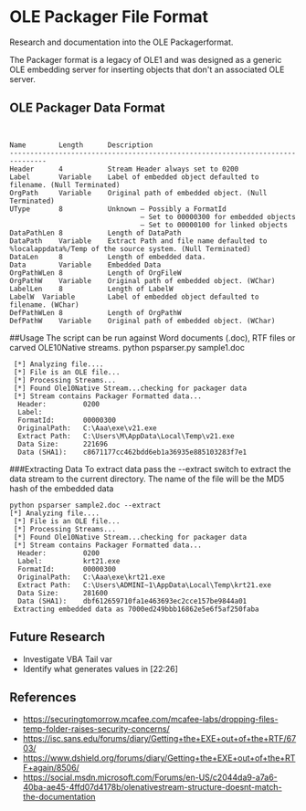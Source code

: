 # OLE Packager File Format
Research and documentation into the OLE Packagerformat.

The Packager format is a  legacy of OLE1 and was designed as a generic OLE embedding server for inserting objects
that don't an associated OLE server.
## OLE Packager Data Format 
```


Name        Length      Description
-------------------------------------------------------------------------------
Header	    4           Stream Header always set to 0200
Label	    Variable	Label of embedded object defaulted to filename. (Null Terminated)
OrgPath	    Variable	Original path of embedded object. (Null Terminated)
UType	    8	        Unknown – Possibly a FormatId
                                – Set to 00000300 for embedded objects
                                – Set to 00000100 for linked objects
DataPathLen	8	        Length of DataPath
DataPath	Variable	Extract Path and file name defaulted to %localappdata%/Temp of the source system. (Null Terminated)
DataLen	    8	        Length of embedded data.
Data	    Variable	Embedded Data
OrgPathWLen	8           Length of OrgFileW
OrgPathW	Variable	Original path of embedded object. (WChar)
LabelLen	8	        Length of LabelW
LabelW	Variable        Label of embedded object defaulted to filename. (WChar)
DefPathWLen	8	        Length of OrgPathW
DefPathW	Variable	Original path of embedded object. (WChar)

```

##Usage
The script can be run against Word documents (.doc), RTF files or carved OLE10Native streams.
python psparser.py sample1.doc

```
 [*] Analyzing file....
 [*] File is an OLE file...
 [*] Processing Streams...
 [*] Found Ole10Native Stream...checking for packager data
 [*] Stream contains Packager Formatted data...
  Header:         0200
  Label:
  FormatId:       00000300
  OriginalPath:   C:\Aaa\exe\v21.exe
  Extract Path:   C:\Users\M\AppData\Local\Temp\v21.exe
  Data Size:      221696
  Data (SHA1):    c8671177cc462bdd6eb1a36935e885103283f7e1
```  

###Extracting Data
To extract data pass the --extract switch to extract the data stream to the current directory.
The name of the file will be the MD5 hash of the embedded data
```
python psparser sample2.doc --extract
[*] Analyzing file....
 [*] File is an OLE file...
 [*] Processing Streams...
 [*] Found Ole10Native Stream...checking for packager data
 [*] Stream contains Packager Formatted data...
  Header:         0200
  Label:          krt21.exe
  FormatId:       00000300
  OriginalPath:   C:\Aaa\exe\krt21.exe
  Extract Path:   C:\Users\ADMINI~1\AppData\Local\Temp\krt21.exe
  Data Size:      281600
  Data (SHA1):    dbf612659710fa1e463693ec2cce157be9844a01
 Extracting embedded data as 7000ed249bbb16862e5e6f5af250faba
```

## Future Research
 - Investigate VBA Tail var
 - Identify what generates values in [22:26]

## References
 - https://securingtomorrow.mcafee.com/mcafee-labs/dropping-files-temp-folder-raises-security-concerns/ 
 - https://isc.sans.edu/forums/diary/Getting+the+EXE+out+of+the+RTF/6703/
 - https://www.dshield.org/forums/diary/Getting+the+EXE+out+of+the+RTF+again/8506/
 - https://social.msdn.microsoft.com/Forums/en-US/c2044da9-a7a6-40ba-ae45-4ffd07d4178b/olenativestream-structure-doesnt-match-the-documentation
